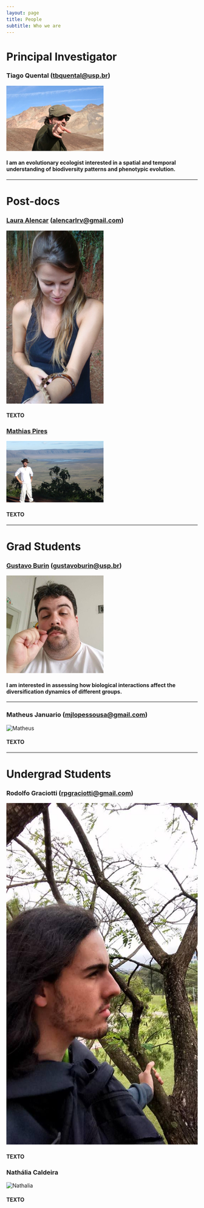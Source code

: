 ```yaml
---
layout: page
title: People
subtitle: Who we are
---
```



# Principal Investigator

### Tiago Quental (tbquental@usp.br)

<img src="/img/tbq.jpg" alt="Tiago" style="width: 256px; height: 171px;"/> 

#### I am an evolutionary ecologist interested in a spatial and temporal understanding of biodiversity patterns and phenotypic evolution.

*** 

# Post-docs

### [Laura Alencar](http://alencarlaura.weebly.com/) (alencarlrv@gmail.com)

<img src="/img/lrva.png" alt="Laura" style="width: 256px; height: 454px;"/> 

#### TEXTO




### [Mathias Pires](http://www.mathiasmpires.net.br/Home.html)

<img src="/img/mmp.jpg" alt="Mathias" style="width: 256px; height: 161px;"/> 

#### TEXTO





***

# Grad Students

### [Gustavo Burin](https://gburin.github.io) (gustavoburin@usp.br)

<img src="/img/gbf.jpg" alt="Gustavo" style="width: 256px; height: 256px;"/> 
 
#### I am interested in assessing how biological interactions affect the diversification dynamics of different groups.

***

### Matheus Januario (mjlopessousa@gmail.com)

![Matheus](/img/mjls.jpg)

#### TEXTO

***

# Undergrad Students

### Rodolfo Graciotti (rpgraciotti@gmail.com)

![Rodolfo](/img/rpg.jpg)

#### TEXTO



### Nathália Caldeira

![Nathalia](/img/nc.jpg)

#### TEXTO
